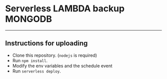 # Serverless LAMBDA backup MONGODB

_____________________________
## Instructions for uploading

- Clone this repository. (`nodejs` is required)
- Run `npm install`.
- Modify the env variables and the schedule event
- Run `serverless deploy`.
